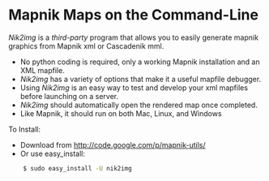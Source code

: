 # Mapnik Maps on the Command-Line

*Nik2img* is a _third-party_ program that allows you to easily generate mapnik graphics from Mapnik xml or Cascadenik mml.

 * No python coding is required, only a working Mapnik installation and an XML mapfile.
 * *Nik2img* has a variety of options that make it a useful mapfile debugger.
 * Using *Nik2img* is an easy way to test and develop your xml mapfiles before launching on a server.
 * *Nik2img* should automatically open the rendered map once completed.
 * Like Mapnik, it should run on both Mac, Linux, and Windows

To Install:

 * Download from http://code.google.com/p/mapnik-utils/
 * Or use easy_install:

```sh
    $ sudo easy_install -U nik2img
```